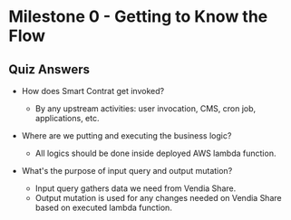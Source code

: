 # Milestone 0 - Getting to Know the Flow

## Quiz Answers

* How does Smart Contrat get invoked?
    * By any upstream activities: user invocation, CMS, cron job, applications, etc.

* Where are we putting and executing the business logic?
    * All logics should be done inside deployed AWS lambda function.
* What's the purpose of input query and output mutation?
    * Input query gathers data we need from Vendia Share.
    * Output mutation is used for any changes needed on Vendia Share based on executed lambda function.

